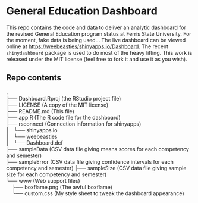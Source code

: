 # General Education Dashboard

This repo contains the code and data to deliver an analytic dashboard for the revised General Education program status at Ferris State University. For the moment, fake data is being used... The live dashboard can be viewed online at [https://weebeasties/shinyapps.io/Dashboard](https://weebeasties/shinyapps.io/Dashboard). The recent <code>shinydashboard</code> package is used to do most of the heavy lifting. This work is released under the MIT license (feel free to fork it and use it as you wish).

## Repo contents

.  
├── Dashboard.Rproj  (the RStudio project file)  
├── LICENSE          (A copy of the MIT license)  
├── README.md        (This file)  
├── app.R            (The R code file for the dashboard)  
├── rsconnect        (Connection information for shinyapps)  
│   └── shinyapps.io  
│       └── weebeasties  
│           └── Dashboard.dcf  
├── sampleData       (CSV data file giving means scores for each competency and semester)  
├── sampleError      (CSV data file giving confidence intervals for each competency and semester) 
├── sampleSize       (CSV data file giving sample size for each competency and semester)  
└── www              (Web support files)  
    ├── boxflame.png (The awful boxflame)  
    └── custom.css   (My style sheet to tweak the dashboard appearance)
